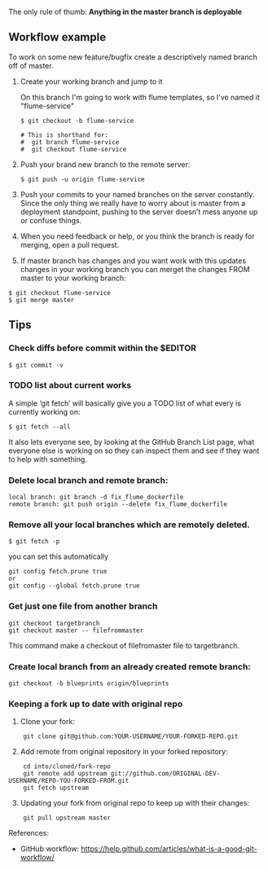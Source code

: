 The only rule of thumb: **Anything in the master branch is deployable**

## Workflow example

To work on some new feature/bugfix create a descriptively named branch off of master.

1. Create your working branch and jump to it

   On this branch I'm going to work with flume templates, so I've named it "flume-service"

   ```
   $ git checkout -b flume-service

   # This is shorthand for:
   #  git branch flume-service
   #  git checkout flume-service
   ```

2. Push your brand new branch to the remote server:

   ```
   $ git push -u origin flume-service
   ```

3. Push your commits to your named branches on the server constantly. Since the
  only thing we really have to worry about is master from a deployment
  standpoint, pushing to the server doesn’t mess anyone up or confuse things.

4. When you need feedback or help, or you think the branch is ready for merging,
  open a pull request.

5. If master branch has changes and you want work with this updates changes in
  your working branch you can merget the changes FROM master to your working branch:

```
$ git checkout flume-service
$ git merge master
```

## Tips

### Check diffs before commit within the $EDITOR
```
$ git commit -v
```

### TODO list about current works

A simple ‘git fetch’ will basically give you a TODO list of what every is currently working on:

```
$ git fetch --all
```
It also lets everyone see, by looking at the GitHub Branch List page, what
everyone else is working on so they can inspect them and see if they want to
help with something.

### Delete local branch and remote branch:

```
local branch: git branch -d fix_flume_dockerfile
remote branch: git push origin --delete fix_flume_dockerfile
```

### Remove all your local branches which are remotely deleted.
```
$ git fetch -p
```
you can set this automatically

```
git config fetch.prune true
or
git config --global fetch.prune true
```

### Get just one file from another branch
```
git checkout targetbranch
git checkout master -- filefrommaster
```
This command make a checkout of filefromaster file to targetbranch.

### Create local branch from an already created remote branch:
```
git checkout -b blueprints origin/blueprints
```
### Keeping a fork up to date with original repo

1. Clone your fork:

```
    git clone git@github.com:YOUR-USERNAME/YOUR-FORKED-REPO.git
```

2. Add remote from original repository in your forked repository: 

```
    cd into/cloned/fork-repo
    git remote add upstream git://github.com/ORIGINAL-DEV-USERNAME/REPO-YOU-FORKED-FROM.git
    git fetch upstream
```

3. Updating your fork from original repo to keep up with their changes:

```
    git pull upstream master
```

References:
* GitHub workflow: https://help.github.com/articles/what-is-a-good-git-workflow/
